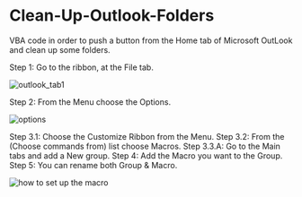 # Clean-Up-Outlook-Folders
VBA code in order to push a button from the Home tab of Microsoft OutLook and clean up some folders.

Step 1:     Go to the ribbon, at the File tab.

![outlook_tab1](https://user-images.githubusercontent.com/32977750/38721816-47e7f0f8-3f04-11e8-921b-b98208d89226.JPG)



Step 2:     From the Menu choose the Options.

![options](https://user-images.githubusercontent.com/32977750/38723053-93beaa18-3f08-11e8-9263-729195743387.JPG)


Step 3.1:   Choose the Customize Ribbon from the Menu.
Step 3.2:   From the (Choose commands from) list choose Macros.
Step 3.3.A: Go to the Main tabs and add a New group. 
Step 4:     Add the Macro you want to the Group.
Step 5:     You can rename both Group & Macro. 

![how to set up the macro](https://user-images.githubusercontent.com/32977750/38723350-7538977e-3f09-11e8-8094-a04a2a337a0e.JPG)
